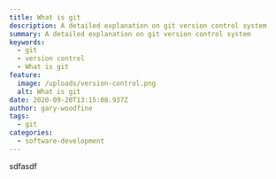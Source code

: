 ```yaml
---
title: What is git
description: A detailed explanation on git version control system
summary: A detailed explanation on git version control system
keywords:
  - git
  - version control
  - What is git
feature:
  image: /uploads/version-control.png
  alt: What is git
date: 2020-09-20T13:15:08.937Z
author: gary-woodfine
tags:
  - git
categories:
  - software-development
---
```

sdfasdf